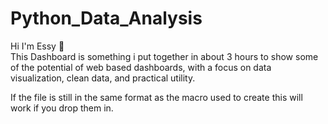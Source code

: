 # Python_Data_Analysis

Hi I'm Essy 👋  
This Dashboard is something i put together in about 3 hours to show some of the potential of web based dashboards, with a focus on data visualization, clean data, and practical utility.

If the file is still in the same format as the macro used to create this will work if you drop them in.


